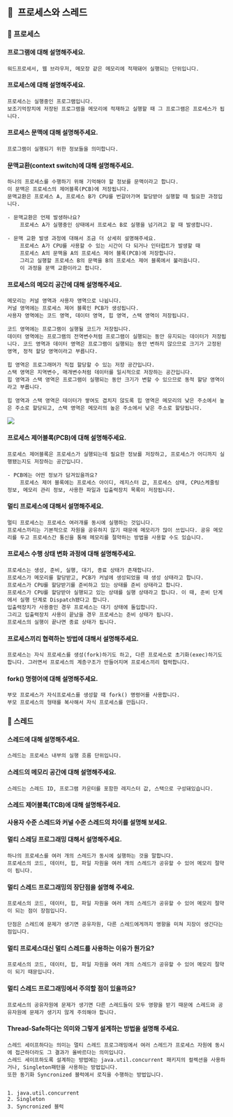 ## 📌  프로세스와 스레드

### 📎 프로세스

#### 프로그램에 대해 설명해주세요.
    워드프로세서, 웹 브라우저, 메모장 같은 메모리에 적재돼어 실행되는 단위입니다.
#### 프로세스에 대해 설명해주세요.
	프로세스는 실행중인 프로그램입니다. 
	보조기억장치에 저장된 프로그램을 메모리에 적재하고 실행할 때 그 프로그램은 프로세스가 됩니다.
    
#### 프로세스 문맥에 대해 설명해주세요.
    프로그램이 실행되기 위한 정보들을 의미합니다.
    
#### 문맥교환(context switch)에 대해 설명해주세요.
    하나의 프로세스를 수행하기 위해 기억해야 할 정보를 문맥이라고 합니다.
    이 문맥은 프로세스의 제어블록(PCB)에 저장됩니다.
    문맥교환은 프로세스 A, 프로세스 B가 CPU를 번갈아가며 할당받아 실행할 때 필요한 과정입니다.
    
    - 문맥교환은 언제 발생하나요?
        프로세스 A가 실행중인 상태에서 프로세스 B로 실행을 넘기려고 할 때 발생합니다.
        
    - 문맥 교환 발생 과정에 대해서 조금 더 상세히 설명해주세요.
        프로세스 A가 CPU를 사용할 수 있는 시간이 다 되거나 인터럽트가 발생할 때
        프로세스 A의 문맥을 A의 프로세스 제어 블록(PCB)에 저장합니다.
        그리고 실행할 프로세스 B의 문맥을 B의 프로세스 제어 블록에서 불러옵니다.
        이 과정을 문맥 교환이라고 합니다.
        
#### 프로세스의 메모리 공간에 대해 설명해주세요.
    메모리는 커널 영역과 사용자 영역으로 나뉩니다.
    커널 영역에는 프로세스 제어 블록인 PCB가 생성됩니다.
    사용자 영역에는 코드 영역, 데이터 영역, 힙 영역, 스택 영역이 저장됩니다.
    
    코드 영역에는 프로그램이 실행될 코드가 저장됩니다.
    데이터 영역에는 프로그램의 전역변수처럼 프로그램이 실행되는 동안 유지되는 데이터가 저장됩니다. 코드 영역과 데이터 영역은 프로그램이 실행되는 동안 변하지 않으므로 크기가 고정된 영역, 정적 할당 영역이라고 부릅니다.

    힙 영역은 프로그래머가 직접 할당할 수 있는 저장 공간입니다.
    스택 영역은 지역변수, 매개변수처럼 데이터를 일시적으로 저장하는 공간입니다.
    힙 영역과 스택 영역은 프로그램이 실행되는 동안 크기가 변할 수 있으므로 동적 할당 영역이라고 부릅니다.

    힙 영역과 스택 영역은 데이터가 쌓여도 겹치지 않도록 힙 영역은 메모리의 낮은 주소에서 높은 주소로 할당되고, 스택 영역은 메모리의 높은 주소에서 낮은 주소로 할당됩니다.
   ![](https://i.imgur.com/KTebkDU.png)

#### 프로세스 제어블록(PCB)에 대해 설명해주세요.
    프로세스 제어블록은 프로세스가 실행되는데 필요한 정보를 저장하고, 프로세스가 어디까지 실행됐는지도 저장하는 공간입니다.
    
    - PCB에는 어떤 정보가 담겨있을까요?
	    프로세스 제어 블록에는 프로세스 아이디, 레지스터 값, 프로세스 상태, CPU스케줄링 정보, 메모리 관리 정보, 사용한 파일과 입출력장치 목록이 저장됩니다.
	    
#### 멀티 프로세스에 대해서 설명해주세요.
    멀티 프로세스는 프로세스 여러개를 동시에 실행하는 것입니다.
    프로세스끼리는 기본적으로 자원을 공유하지 않기 때문에 메모리가 많이 쓰입니다. 공유 메모리를 두고 프로세스간 통신을 통해 메모리를 절약하는 방법을 사용할 수도 있습니다.
    
#### 프로세스 수행 상태 변화 과정에 대해 설명해주세요.
    프로세스는 생성, 준비, 실행, 대기, 종료 상태가 존재합니다.
    프로세스가 메모리를 할당받고, PCB가 커널에 생성되었을 때 생성 상태라고 합니다.
    프로세스가 CPU를 할당받기를 준비하고 있는 상태를 준비 상태라고 합니다.
    프로세스가 CPU를 할당받아 실행되고 있는 상태를 실행 상태라고 합니다. 이 때, 준비 단계에서 실행 단계로 Dispatch됐다고 합니다.
    입출력장치가 사용중인 경우 프로세스는 대기 상태에 돌입합니다.
    그리고 입출력장치 사용이 끝났을 경우 프로세스는 준비 상태가 됩니다.
    프로세스의 실행이 끝나면 종료 상태가 됩니다.
    
#### 프로세스끼리 협력하는 방법에 대해서 설명해주세요.
    프로세스는 자식 프로세스를 생성(fork)하기도 하고, 다른 프로세스로 초기화(exec)하기도 합니다. 그러면서 프로세스의 계층구조가 만들어지며 프로세스끼리 협력합니다.
    
#### fork() 명령어에 대해 설명해주세요.
    부모 프로세스가 자식프로세스를 생성할 때 fork() 명령어를 사용합니다.
    부모 프로세스의 형태를 복사해서 자식 프로세스를 만듭니다.

### 📎 스레드

#### 스레드에 대해 설명해주세요.
    스레드는 프로세스 내부의 실행 흐름 단위입니다.
    
#### 스레드의 메모리 공간에 대해 설명해주세요.
    스레드는 스레드 ID, 프로그램 카운터를 포함한 레지스터 값, 스택으로 구성돼있습니다.
    
#### 스레드 제어블록(TCB)에 대해 설명해주세요.
    
#### 사용자 수준 스레드와 커널 수준 스레드의 차이를 설명해 보세요.
    
#### 멀티 스레딩 프로그래밍 대해서 설명해주세요.
    하나의 프로세스를 여러 개의 스레드가 동시에 실행하는 것을 말합니다.
    프로세스의 코드, 데이터, 힙, 파일 자원을 여러 개의 스레드가 공유할 수 있어 메모리 절약이 됩니다.
    
#### 멀티 스레드 프로그래밍의 장단점을 설명해 주세요.
    프로세스의 코드, 데이터, 힙, 파일 자원을 여러 개의 스레드가 공유할 수 있어 메모리 절약이 되는 점이 장점입니다.

	단점은 스레드에 문제가 생기면 공유자원, 다른 스레드에게까지 영향을 미쳐 지장이 생긴다는 점입니다.
	
#### 멀티 프로세스대신 멀티 스레드를 사용하는 이유가 뭔가요?
    프로세스의 코드, 데이터, 힙, 파일 자원을 여러 개의 스레드가 공유할 수 있어 메모리 절약이 되기 때문입니다.
    
#### 멀티 스레드 프로그래밍에서 주의할 점이 있을까요?
    프로세스의 공유자원에 문제가 생기면 다른 스레드들이 모두 영향을 받기 때문에 스레드와 공유자원에 문제가 생기지 않게 주의해야 합니다.
    
#### Thread-Safe하다는 의미와 그렇게 설계하는 방법을 설명해 주세요.
	스레드 세이프하다는 의미는 멀티 스레드 프로그래밍에서 여러 스레드가 프로세스 자원에 동시에 접근하더라도 그 결과가 올바르다는 의미입니다.
	스레드 세이프하도록 설계하는 방법에는 java.util.concurrent 패키지의 컬렉션을 사용하거나, Singleton패턴을 사용하는 방법입니다.
	또한 동기화 Syncronized 블럭에서 로직을 수행하는 방법입니다.


	1. java.util.concurrent
	2. Singleton
	3. Syncronized 블럭